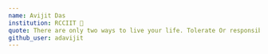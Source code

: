 ```yaml
---
name: Avijit Das
institution: RCCIIT 🚩
quote: There are only two ways to live your life. Tolerate Or responsibility to change them.
github_user: adavijit
---
```

